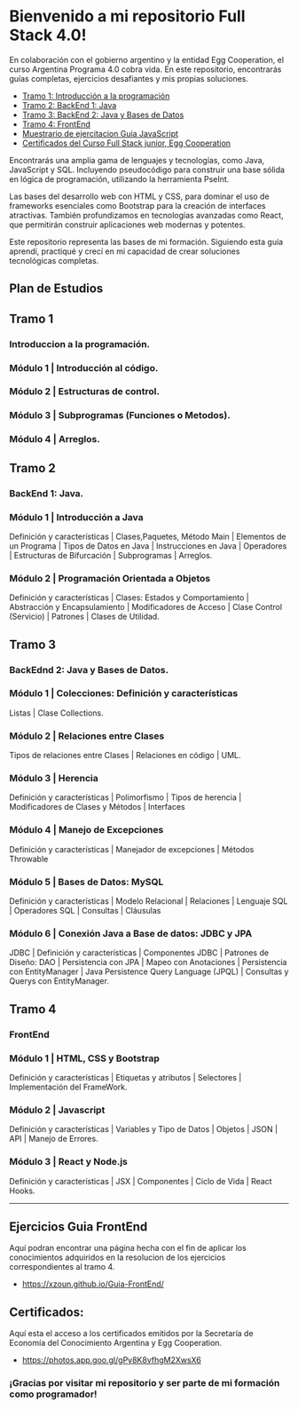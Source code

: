# Bienvenido a mi repositorio Full Stack 4.0!

En colaboración con el gobierno argentino y la entidad Egg Cooperation, el curso Argentina Programa 4.0 cobra vida. En este repositorio, encontrarás guías completas, ejercicios desafiantes y mis propias soluciones.

- [Tramo 1: Introducción a la programación](#tramo-1)
- [Tramo 2: BackEnd 1: Java](#tramo-2)
- [Tramo 3: BackEnd 2: Java y Bases de Datos](#tramo-3)
- [Tramo 4: FrontEnd](#tramo-4)
- [Muestrario de ejercitacion Guia JavaScript](#ejercicios-guia-frontend)
- [Certificados del Curso Full Stack junior, Egg Cooperation](#certificados)


Encontrarás una amplia gama de lenguajes y tecnologías, como Java, JavaScript y SQL. Incluyendo pseudocódigo para construir una base sólida en lógica de programación, utilizando la herramienta PseInt. 

Las bases del desarrollo web con HTML y CSS, para dominar el uso de frameworks esenciales como Bootstrap para la creación de interfaces atractivas. También profundizamos en tecnologías avanzadas como React, que permitirán construir aplicaciones web modernas y potentes.

Este repositorio representa las bases de mi formación. Siguiendo esta guía aprendí, practiqué y crecí en mi capacidad de crear soluciones tecnológicas completas.

## Plan de Estudios

## Tramo 1
### Introduccion a la programación.

### Módulo 1 | Introducción al código.

### Módulo 2 | Estructuras de control.

### Módulo 3 | Subprogramas (Funciones o Metodos).

### Módulo 4 | Arreglos.

## Tramo 2
### BackEnd 1: Java. 

###  Módulo 1 | Introducción a Java

Definición y características | Clases,Paquetes, Método Main | Elementos de un Programa | Tipos de Datos en Java | Instrucciones en Java | Operadores | Estructuras de Bifurcación | Subprogramas | Arreglos.

### Módulo 2 | Programación Orientada a Objetos

Definición y características | Clases: Estados y Comportamiento | Abstracción y Encapsulamiento |
Modificadores de Acceso | Clase Control (Servicio) | Patrones | Clases de Utilidad.

## Tramo 3
### BackEdnd 2: Java y Bases de Datos.

### Módulo 1 | Colecciones: Definición y características 

Listas | Clase Collections.

### Módulo 2 |  Relaciones entre Clases

Tipos de relaciones entre Clases | Relaciones en código | UML.

### Módulo 3 | Herencia

Definición y características | Polimorfismo | Tipos de herencia | Modificadores de Clases y Métodos | Interfaces

### Módulo 4 | Manejo de Excepciones

Definición y características | Manejador de excepciones | Métodos Throwable

### Módulo 5 | Bases de Datos: MySQL

Definición y características | Modelo Relacional | Relaciones | Lenguaje SQL | Operadores SQL | Consultas | Cláusulas

### Módulo 6 | Conexión Java a Base de datos: JDBC y JPA

JDBC | Definición y características | Componentes JDBC | Patrones de Diseño: DAO | Persistencia con JPA | Mapeo con Anotaciones | Persistencia con EntityManager | Java Persistence Query Language (JPQL) | Consultas y Querys con EntityManager.

## Tramo 4
### FrontEnd

### Módulo 1 | HTML, CSS y Bootstrap

Definición y características | Etiquetas y atributos | Selectores | Implementación del FrameWork.

### Módulo 2 | Javascript

Definición y características | Variables y Tipo de Datos | Objetos | JSON | API | Manejo de Errores.

### Módulo 3 | React y Node.js

Definición y características | JSX | Componentes | Ciclo de Vida | React Hooks.

-------------------------------------------------------------------------------------------------------------------

## Ejercicios Guia FrontEnd

Aquí podran encontrar una página hecha con el fin de aplicar los conocimientos adquiridos en la resolucion de los ejercicios correspondientes al tramo 4.

* https://xzoun.github.io/Guia-FrontEnd/

## Certificados:
Aquí esta el acceso a los certificados emitidos por la Secretaría de Economía del Conocimiento Argentina y Egg Cooperation.
 
* https://photos.app.goo.gl/gPy8K8vfhgM2XwsX6

### ¡Gracias por visitar mi repositorio y ser parte de mi formación como programador!

